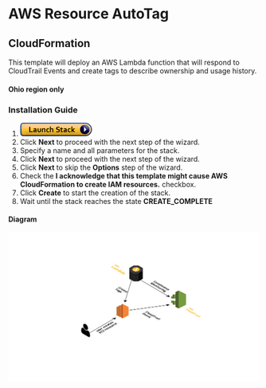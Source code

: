 # AWS Resource AutoTag

## CloudFormation
This template will deploy an AWS Lambda function that will respond to CloudTrail Events and create tags to describe ownership and usage history.
#### Ohio region only
### Installation Guide
1. <a href="https://console.aws.amazon.com/cloudformation/home#/stacks/new?stackName=AutoTag&templateURL=https://s3.amazonaws.com/infascination-public-oregon/cfn-templates/lambda-autotag.template" target="_blank">![Launch](./img/launch-stack.png?raw=true "Launch")</a>
1. Click **Next** to proceed with the next step of the wizard.
1. Specify a name and all parameters for the stack.
1. Click **Next** to proceed with the next step of the wizard.
1. Click **Next** to skip the **Options** step of the wizard.
1. Check the **I acknowledge that this template might cause AWS CloudFormation to create IAM resources.** checkbox.
1. Click **Create** to start the creation of the stack.
1. Wait until the stack reaches the state **CREATE_COMPLETE**

#### Diagram
![Diagram](./img/AWS_AutoTag.png?raw=true "diagram")
